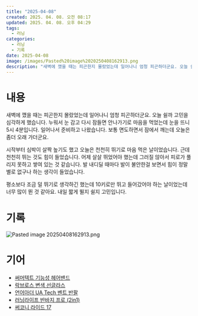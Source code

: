 ```yaml
---
title: "2025-04-08"
created: 2025. 04. 08. 오전 08:17
updated: 2025. 04. 08. 오후 04:29
tags:
  - 러닝
categories:
  - 러닝
  - 기록
date: 2025-04-08
image: /images/Pasted%20image%2020250408162913.png
description: "새벽에 깼을 때는 피곤한지 몰랐었는데 일어나니 엄청 피곤하더군요. 오늘 쉴까 고민을 심각하게 했습니다. 누워서 눈 감고 다시 잠들면 안나가기로 마음을 먹었는데 눈을 뜨니 5시 4분입니다. 일어나서 준비하고 나왔습니다. 보통 면도하면서 잠에서 깨는데 오늘은 좀더 오래 가더군요. 시작부터 "
---
```


# 내용

새벽에 깼을 때는 피곤한지 몰랐었는데 일어나니 엄청 피곤하더군요. 오늘 쉴까 고민을 심각하게 했습니다. 누워서 눈 감고 다시 잠들면 안나가기로 마음을 먹었는데 눈을 뜨니 5시 4분입니다. 일어나서 준비하고 나왔습니다. 보통 면도하면서 잠에서 깨는데 오늘은 좀더 오래 가더군요.

시작부터 심박이 살짝 높기도 했고 오늘은 천천히 뛰기로 마음 먹은 날이었습니다. 근데 천천히 뛰는 것도 힘이 들었습니다. 어제 살살 뛰었어야 했는데 그러질 않아서 피로가 풀리지 못하고 쌓여 있는 것 같습니다. 발 내디딜 때마다 발이 불안한걸 보면서 힘이 정말 별로 없구나 하는 생각이 들었습니다.

평소보다 조금 덜 뛰기로 생각하긴 했는데 10키로만 뛰고 들어갔어야 하는 날이었는데 너무 많이 뛴 것 같아요. 내일 짧게 뛸지 쉴지 고민입니다.

# 기록

![Pasted image 20250408162913.png](/images/Pasted%20image%2020250408162913.png)

# 기어

- [써머텍트 기능성 헤어밴드](/posts/써머텍트-기능성-헤어밴드)
- [락브로스 변색 선글라스](/posts/락브로스-변색-선글라스)
- [언어아더 UA Tech 벤트 반팔](/posts/언어아더-ua-tech-벤트-반팔)
- [러닝라이프 반바지 프로 (2in1)](/posts/러닝라이프-반바지-프로-(2in1))
- [써코니 라이드 17](/posts/써코니-라이드-17)
